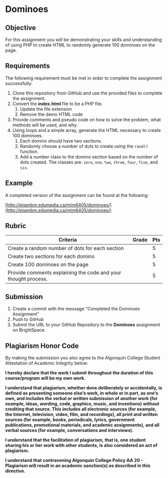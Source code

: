# Dominoes

## Objective
For this assignment you will be demonstrating your skills and understanding of using PHP to create HTML to randomly generate 100 dominoes on the page.

## Requirements
The following requirement must be met in order to complete the assignment successfully: 

1. Clone this repository from GitHub and use the provided files to complete the assignment.
2. Convert the **index.html** file to be a PHP file.
    1. Update the file extension
    2. Remove the demo HTML code 
3. Provide comments and pseudo code on how to solve the problem, what methods will be used, and why.
4. Using loops and a simple array, generate the HTML necessary to create 100 dominoes.
    1. Each domino should have two sections.
    2. Randomly choose a number of dots to create using the `rand()` function.
    3. Add a number class to the domino section based on the number of dots created. The classes are: `zero`, `one`, `two`, `three`, `four`, `five`, and `six`. 

## Example
A completed version of the assignment can be found at the following:

[http://eisenbm.edumedia.ca/mtm6405/dominoes/](http://eisenbm.edumedia.ca/mtm6405/dominoes/)

## Rubric

| Criteria | Grade | Pts|
| ---------| ------| ---|
| Create a random number of dots for each section |  | 5 |
| Create two sections for each domino |  | 5 |
| Create 100 dominoes on the page |  | 5 |
| Provide comments explaining the code and your thought process. |  | 5 |


## Submission
1. Create a commit with the message "Completed the Dominoes Assignment"
2. Push to GitHub
3. Submit the URL to your GitHub Repository to the **Dominoes** assignment on BrightSpace

## Plagiarism Honor Code
By making the submission you also agree to the Algonquin College Student Attestation of Academic Integrity below: 

**I hereby declare that the work I submit throughout the duration of this course/program will be my own work.**

**I understand that plagiarism, whether done deliberately or accidentally, is defined as presenting someone else’s work, in whole or in part, as one’s own, and includes the verbal or written submission of another work (for example, ideas, wording, code, graphics, music, and inventions) without crediting that source. This includes all electronic sources (for example, the Internet, television, video, film, and recordings), all print and written sources (for example, books, periodicals, lyrics, government publications, promotional materials, and academic assignments), and all verbal sources (for example, conversations and interviews).**

**I understand that the facilitation of plagiarism, that is, one student sharing his or her work with other students, is also considered an act of plagiarism.**

**I understand that contravening Algonquin College Policy AA 20 - Plagiarism will result in an academic sanction(s) as described in this directive.**
